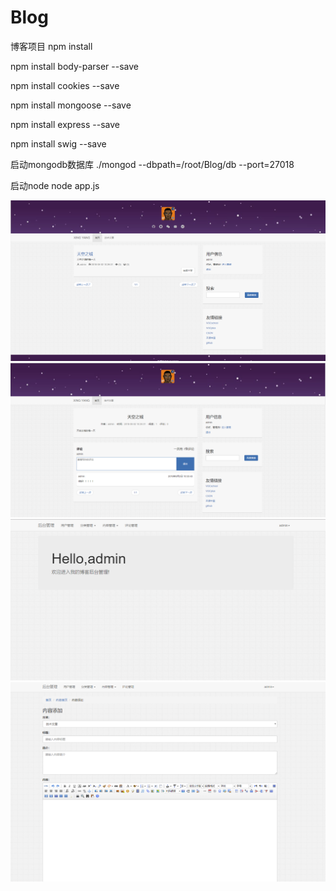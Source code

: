 # Blog
博客项目
npm install

npm install body-parser --save

npm install cookies --save

npm install mongoose --save

npm install express --save

npm install swig --save

启动mongodb数据库
./mongod --dbpath=/root/Blog/db --port=27018

启动node
node app.js

![Image text](https://raw.githubusercontent.com/xiyangXY/Blog/master/image/1.png)
![Image text](https://raw.githubusercontent.com/xiyangXY/Blog/master/image/2.png)
![Image text](https://raw.githubusercontent.com/xiyangXY/Blog/master/image/3.png)
![Image text](https://raw.githubusercontent.com/xiyangXY/Blog/master/image/4.png)